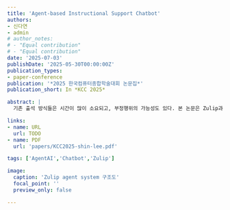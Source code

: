 ```yaml
---
title: 'Agent-based Instructional Support Chatbot'
authors:
- 신다연
- admin
# author_notes:
# - "Equal contribution"
# - "Equal contribution"
date: '2025-07-03'
publishDate: '2025-05-30T00:00:00Z'
publication_types:
- paper-conference
publication: '*2025 한국컴퓨터종합학술대회 논문집*'
publication_short: In *KCC 2025*

abstract: |
  기존 출석 방식들은 시간이 많이 소요되고, 부정행위의 가능성도 있다. 본 논문은 Zulip과 LangGraph를 기반으로 한 출석 자동화 시스템을 제안하며, 하이브리드 교육 환경에서 출결 관리의 효율성과 신뢰성 향상을 목표로 한다. LangGraph시스템에 기반하여 고정된 키워드 없이 학생의 자연어 응답을 해석하고 학생들의 출석을 DB에 기록한다. 약 350명을 대상으로 실제 수업에서 실험한 결과, 다양한 비정형 표현을 높은 정확도로 인식하였으며, 챗봇의 평균 응답 지연 시간은 3초 이내로 실시간 운영에 적합한 성능을 보였다. 실험 중 이메일 불일치나 반복 메시지 전송 등의 한계도 일부 발견되었으나, 향후 콘텐츠 필터링과 학습 피드백 기능 통합을 통해 연구 및 시스템의 확장 가능성을 제시한다.

links:
- name: URL
  url: TODO
- name: PDF
  url: 'papers/KCC2025-shin-lee.pdf'

tags: ['AgentAI','Chatbot','Zulip']

image:
  caption: 'Zulip agent system 구조도'
  focal_point: ''
  preview_only: false

---
```


